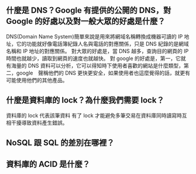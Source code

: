 ## 什麼是 DNS？Google 有提供的公開的 DNS，對 Google 的好處以及對一般大眾的好處是什麼？
DNS(Domain Name System)簡單來說是用來將網域名稱轉換成機器可讀的 IP 地址，它的功能就好像電話簿紀錄人名與電話的對應關係，只是 DNS 紀錄的是網域名稱和 IP 地址的對應關係。
對大眾的好處是，當 DNS 越多，查詢目的網頁的 IP 時間也就越少，讀取到網頁的速度也就越快。
對 google 的好處是，第一，它就有海量的 DNS 資料可以分析，它可以得知時下使用者喜歡的網站是什麼類型，第二，google　聲稱他們的 DNS 更快更安全，如果使用者也這麼覺得的話，就更有可能使用他們的其他產品。

## 什麼是資料庫的 lock？為什麼我們需要 lock？
資料庫的 lock 代表該筆資料
有了 lock 才能避免多筆交易在資料庫同時讀寫時互相干擾導致資料產生錯誤。

## NoSQL 跟 SQL 的差別在哪裡？


## 資料庫的 ACID 是什麼？